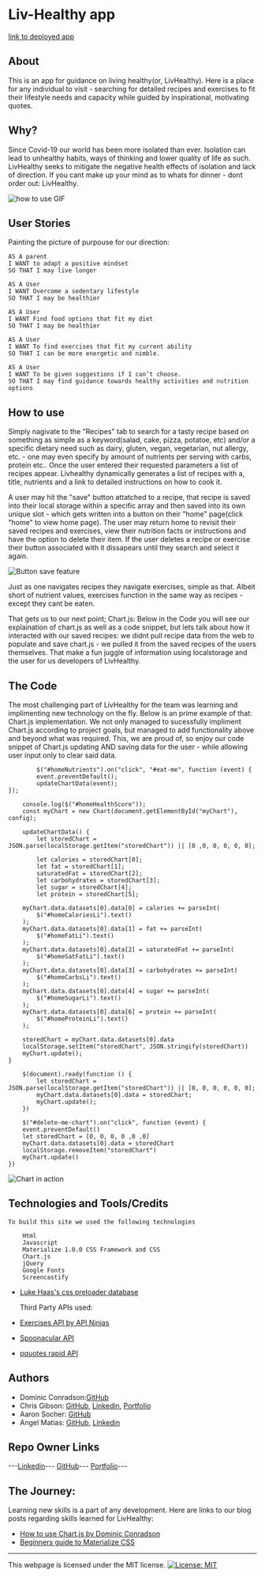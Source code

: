 # Liv-Healthy app

[link to deployed app](https://theashrose.github.io/LivHealthy/)

## About

This is an app for guidance on living healthy(or, LivHealthy). Here is a place for any individual to visit - searching for detailed recipes and exercises to fit their lifestyle needs and capacity while guided by inspirational, motivating quotes.

## Why?

Since Covid-19 our world has been more isolated than ever. Isolation can lead to unhealthy habits, ways of thinking and lower quality of life as such. LivHealthy seeks to mitigate the negative health effects of isolation and lack of direction. If you cant make up your mind as to whats for dinner - dont order out: LivHealthy.

![how to use GIF](./assets/Images/search-recipe.gif)

## User Stories

Painting the picture of purpouse for our direction:

    AS A parent
    I WANT to adapt a positive mindset
    SO THAT I may live longer

    AS A User
    I WANT Overcome a sedentary lifestyle
    SO THAT I may be healthier

    AS A User
    I WANT Find food options that fit my diet
    SO THAT I may be healthier

    AS A User
    I WANT To find exercises that fit my current ability
    SO THAT I can be more energetic and nimble.

    AS A User
    I WANT To be given suggestions if I can’t choose.
    SO THAT I may find guidance towards healthy activities and nutrition options

## How to use

Simply nagivate to the "Recipes" tab to search for a tasty recipe based on something as simple as a keyword(salad, cake, pizza, potatoe, etc) and/or a specific dietary need such as dairy, gluten, vegan, vegetarian, nut allergy, etc. - one may even specify by amount of nutrients per serving with carbs, protein etc.. Once the user entered their
requested parameters a list of recipes appear. Livhealthy dynamically generates a list of recipes with a, title, nutrients and a link to detailed instructions on how to cook it.

A user may hit the "save" button attatched to a recipe, that recipe is saved into their local storage within a specific array and then saved into its own unique slot - which gets written into a button on their "home" page(click "home" to view home page). The user may return home to revisit their saved recipes and exercises, view their nutrition facts or instructions and have the option to delete their item. If the user deletes a recipe or exercise their button associated with it dissapears until they search and select it again.

![Button save feature](./assets/Images/button-save.gif)

Just as one navigates recipes they navigate exercises, simple as that. Albeit short of nutrient values, exercises function in the same way as recipes - except they cant be eaten.

That gets us to our next point; Chart.js:
Below in the Code you will see our explaination of chart.js as well as a code snippet, but lets talk about how it interacted with our saved recipes: we didnt pull recipe data from the web to populate and save chart.js - we pulled it from the saved recipes of the users themselves. That make a fun juggle of information using localstorage and the user for us developers of LivHealthy.

## The Code

The most challenging part of LivHealthy for the team was learning and implimenting new technology on the fly.
Below is an prime example of that: Chart.js implementation. We not only managed to sucessfully impliment Chart.js according
to project goals, but managed to add functionality above and beyond what was required. This, we are proud of, so enjoy our code snippet of Chart.js updating AND saving data for the user - while allowing user input only to clear said data.

```
        $("#homeNutrients").on("click", "#eat-me", function (event) {
        event.preventDefault();
        updateChartData(event);
});

    console.log($("#homeHealthScore"));
    const myChart = new Chart(document.getElementById("myChart"), config);

    updateChartData() {
        let storedChart = JSON.parse(localStorage.getItem("storedChart")) || [0 ,0, 0, 0, 0, 0];

        let calories = storedChart[0];
        let fat = storedChart[1];
        saturatedFat = storedChart[2];
        let carbohydrates = storedChart[3];
        let sugar = storedChart[4];
        let protein = storedChart[5];

    myChart.data.datasets[0].data[0] = calories += parseInt(
        $("#homeCaloriesLi").text()
    );
    myChart.data.datasets[0].data[1] = fat += parseInt(
        $("#homeFatLi").text()
    );
    myChart.data.datasets[0].data[2] = saturatedFat += parseInt(
        $("#homeSatFatLi").text()
    );
    myChart.data.datasets[0].data[3] = carbohydrates += parseInt(
        $("#homeCarbsLi").text()
    );
    myChart.data.datasets[0].data[4] = sugar += parseInt(
        $("#homeSugarLi").text()
    );
    myChart.data.datasets[0].data[6] = protein += parseInt(
        $("#homeProteinLi").text()
    );

    storedChart = myChart.data.datasets[0].data
    localStorage.setItem("storedChart", JSON.stringify(storedChart))
    myChart.update();
}

    $(document).ready(function () {
        let storedChart = JSON.parse(localStorage.getItem("storedChart")) || [0, 0, 0, 0, 0, 0];
        myChart.data.datasets[0].data = storedChart;
        myChart.update();
    })

    $("#delete-me-chart").on("click", function (event) {
    event.preventDefault()
    let storedChart = [0, 0, 0, 0 ,0 ,0]
    myChart.data.datasets[0].data = storedChart
    localStorage.removeItem("storedChart")
    myChart.update()
})
```

![Chart in action](./assets/Images/chart%20-livHealthy.gif)

## Technologies and Tools/Credits

    To build this site we used the following technologies

        Html
        Javascript
        Materialize 1.0.0 CSS Framework and CSS
        Chart.js
        jQuery
        Google Fonts
        Screencastify

- [Luke Haas's css preloader database](https://github.com/lukehaas/css-loaders)

  Third Party APIs used:

- [Exercises API by API Ninjas](https://api-ninjas.com/api/exercises)
- [Spoonacular API](https://spoonacular.com/food-api)
- [pquotes rapid API](https://rapidapi.com/primisign-pBrt_l-Weeu/api/pquotes/details)

## Authors

- Dominic Conradson:[GitHub](https://github.com/theDomConrad)
- Chris Gibson: [GitHub](https://github.com/chrischarlesgibson), [Linkedin](https://www.linkedin.com/in/chris-gibson-415909250/), [Portfolio](https://chrischarlesgibson.github.io/Chris-Gibson-project-portfolio/)
- Aaron Socher: [GitHub](https://github.com/AMESocker)
- Angel Matias: [GitHub](https://github.com/robogf), [Linkedin](https://www.linkedin.com/in/angel-matias-01120b251/)

## Repo Owner Links

---[Linkedin](https://www.linkedin.com/in/dominic-conradson-76638b172/)---
[GitHub](https://github.com/theDomConrad/)---
[Portfolio](https://thedomconrad.github.io/Dominic-Conradson-Portfolio/)---

## The Journey:

Learning new skills is a part of any development. Here are links to our blog posts regarding skills learned for LivHealthy:

- [How to use Chart.js by Dominic Conradson](https://medium.com/@them.and.us.2013/bb5a0d9ff750)
- [Beginners guide to Materialize CSS](https://medium.com/p/3e48247b322e/edit)

---

This webpage is licensed under the MIT license.
[![License: MIT](https://img.shields.io/badge/License-MIT-yellow.svg)](https://opensource.org/licenses/MIT)
